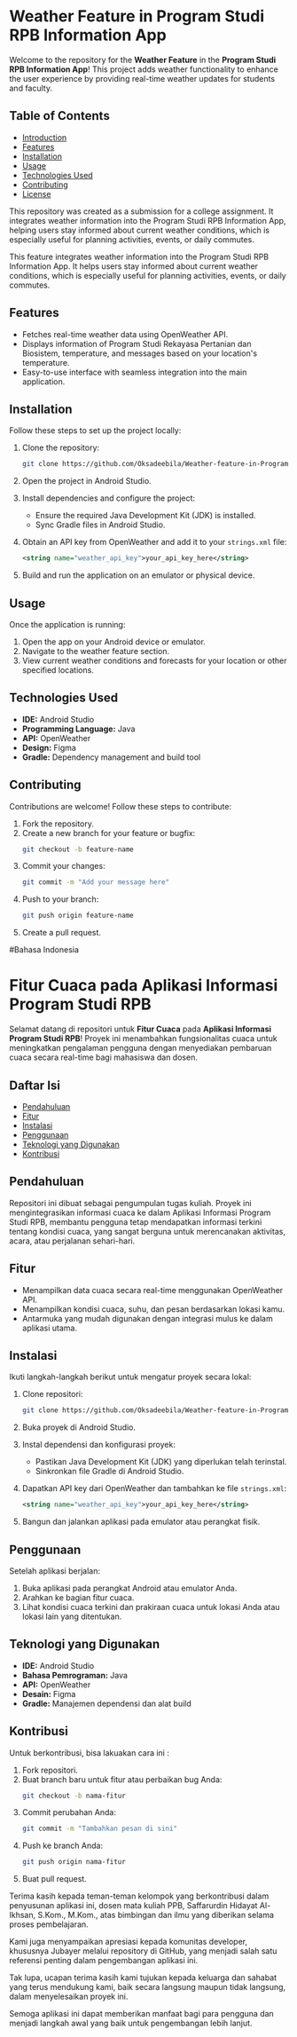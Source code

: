 # Weather Feature in Program Studi RPB Information App

Welcome to the repository for the **Weather Feature** in the **Program Studi RPB Information App**! This project adds weather functionality to enhance the user experience by providing real-time weather updates for students and faculty.

## Table of Contents

- [Introduction](#introduction)
- [Features](#features)
- [Installation](#installation)
- [Usage](#usage)
- [Technologies Used](#technologies-used)
- [Contributing](#contributing)
- [License](#license)

This repository was created as a submission for a college assignment. It integrates weather information into the Program Studi RPB Information App, helping users stay informed about current weather conditions, which is especially useful for planning activities, events, or daily commutes.

This feature integrates weather information into the Program Studi RPB Information App. It helps users stay informed about current weather conditions, which is especially useful for planning activities, events, or daily commutes.

## Features

- Fetches real-time weather data using OpenWeather API.
- Displays information of Program Studi Rekayasa Pertanian dan Biosistem, temperature, and messages based on your location's temperature.
- Easy-to-use interface with seamless integration into the main application.

## Installation

Follow these steps to set up the project locally:

1. Clone the repository:
   ```bash
   git clone https://github.com/Oksadeebila/Weather-feature-in-Program-Studi-RPB-Information-App.git
   ```

2. Open the project in Android Studio.

3. Install dependencies and configure the project:
   - Ensure the required Java Development Kit (JDK) is installed.
   - Sync Gradle files in Android Studio.

4. Obtain an API key from OpenWeather and add it to your `strings.xml` file:
   ```xml
   <string name="weather_api_key">your_api_key_here</string>
   ```

5. Build and run the application on an emulator or physical device.

## Usage

Once the application is running:

1. Open the app on your Android device or emulator.
2. Navigate to the weather feature section.
3. View current weather conditions and forecasts for your location or other specified locations.

## Technologies Used

- **IDE:** Android Studio
- **Programming Language:** Java
- **API:** OpenWeather
- **Design:** Figma
- **Gradle:** Dependency management and build tool

## Contributing

Contributions are welcome! Follow these steps to contribute:

1. Fork the repository.
2. Create a new branch for your feature or bugfix:
   ```bash
   git checkout -b feature-name
   ```
3. Commit your changes:
   ```bash
   git commit -m "Add your message here"
   ```
4. Push to your branch:
   ```bash
   git push origin feature-name
   ```
5. Create a pull request.

#Bahasa Indonesia 

# Fitur Cuaca pada Aplikasi Informasi Program Studi RPB


Selamat datang di repositori untuk **Fitur Cuaca** pada **Aplikasi Informasi Program Studi RPB**! Proyek ini menambahkan fungsionalitas cuaca untuk meningkatkan pengalaman pengguna dengan menyediakan pembaruan cuaca secara real-time bagi mahasiswa dan dosen.

## Daftar Isi

- [Pendahuluan](#pendahuluan)
- [Fitur](#fitur)
- [Instalasi](#instalasi)
- [Penggunaan](#penggunaan)
- [Teknologi yang Digunakan](#teknologi-yang-digunakan)
- [Kontribusi](#kontribusi)

## Pendahuluan

Repositori ini dibuat sebagai pengumpulan tugas kuliah. Proyek ini mengintegrasikan informasi cuaca ke dalam Aplikasi Informasi Program Studi RPB, membantu pengguna tetap mendapatkan informasi terkini tentang kondisi cuaca, yang sangat berguna untuk merencanakan aktivitas, acara, atau perjalanan sehari-hari.

## Fitur

- Menampilkan data cuaca secara real-time menggunakan OpenWeather API.
- Menampilkan kondisi cuaca, suhu, dan pesan berdasarkan lokasi kamu.
- Antarmuka yang mudah digunakan dengan integrasi mulus ke dalam aplikasi utama.

## Instalasi

Ikuti langkah-langkah berikut untuk mengatur proyek secara lokal:

1. Clone repositori:
   ```bash
   git clone https://github.com/Oksadeebila/Weather-feature-in-Program-Studi-RPB-Information-App.git
   ```

2. Buka proyek di Android Studio.

3. Instal dependensi dan konfigurasi proyek:
   - Pastikan Java Development Kit (JDK) yang diperlukan telah terinstal.
   - Sinkronkan file Gradle di Android Studio.

4. Dapatkan API key dari OpenWeather dan tambahkan ke file `strings.xml`:
   ```xml
   <string name="weather_api_key">your_api_key_here</string>
   ```

5. Bangun dan jalankan aplikasi pada emulator atau perangkat fisik.

## Penggunaan

Setelah aplikasi berjalan:

1. Buka aplikasi pada perangkat Android atau emulator Anda.
2. Arahkan ke bagian fitur cuaca.
3. Lihat kondisi cuaca terkini dan prakiraan cuaca untuk lokasi Anda atau lokasi lain yang ditentukan.

## Teknologi yang Digunakan

- **IDE:** Android Studio
- **Bahasa Pemrograman:** Java
- **API:** OpenWeather
- **Desain:** Figma
- **Gradle:** Manajemen dependensi dan alat build

## Kontribusi

Untuk berkontribusi, bisa lakuakan cara ini : 

1. Fork repositori.
2. Buat branch baru untuk fitur atau perbaikan bug Anda:
   ```bash
   git checkout -b nama-fitur
   ```
3. Commit perubahan Anda:
   ```bash
   git commit -m "Tambahkan pesan di sini"
   ```
4. Push ke branch Anda:
   ```bash
   git push origin nama-fitur
   ```
5. Buat pull request.

Terima kasih kepada teman-teman kelompok yang berkontribusi dalam penyusunan aplikasi ini, dosen mata kuliah PPB, Saffarurdin Hidayat Al-Ikhsan, S.Kom., M.Kom., atas bimbingan dan ilmu yang diberikan selama proses pembelajaran.

Kami juga menyampaikan apresiasi kepada komunitas developer, khususnya Jubayer melalui repository di GitHub, yang menjadi salah satu referensi penting dalam pengembangan aplikasi ini.

Tak lupa, ucapan terima kasih kami tujukan kepada keluarga dan sahabat yang terus mendukung kami, baik secara langsung maupun tidak langsung, dalam menyelesaikan proyek ini.

Semoga aplikasi ini dapat memberikan manfaat bagi para pengguna dan menjadi langkah awal yang baik untuk pengembangan lebih lanjut.

